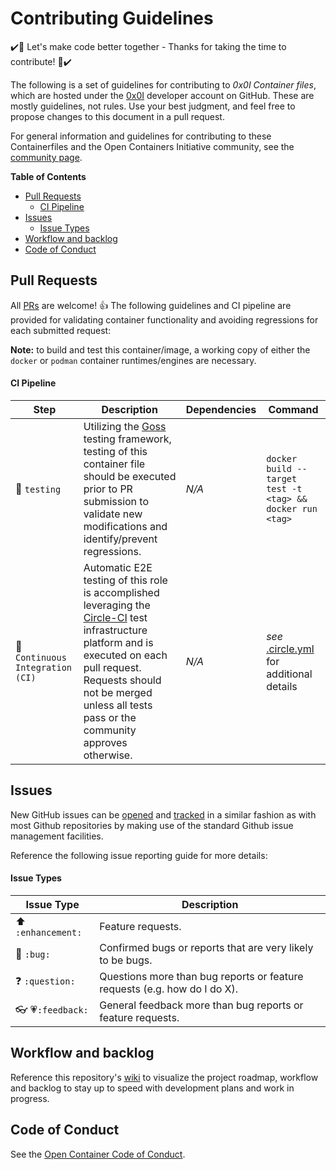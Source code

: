 # Contributing Guidelines

:heavy_check_mark::tada: Let's make code better together - Thanks for taking the time to contribute! :tada::heavy_check_mark:

The following is a set of guidelines for contributing to *0x0I Container files*, which are hosted under the [0x0I](https://github.com/0x0I?tab=repositories) developer account on GitHub. These are mostly guidelines, not rules. Use your best judgment, and feel free to propose changes to this document in a pull request.

For general information and guidelines for contributing to these Containerfiles and the Open Containers Initiative community, see the [community page](https://www.opencontainers.org/community).

**Table of Contents**
  - [Pull Requests](#pull-requests)
      - [CI Pipeline](#ci-pipeline)
  - [Issues](#issues)
      - [Issue Types](#issue-types)
  - [Workflow and backlog](#workflow-and-backlog)
  - [Code of Conduct](#code-of-conduct)

## Pull Requests

All [PRs](https://github.com/0x0I/container-file-demo/pulls) are welcome! :+1: The following guidelines and CI pipeline are provided for validating container functionality and avoiding regressions for each submitted request:

**Note:** to build and test this container/image, a working copy of either the `docker` or `podman` container runtimes/engines are necessary.

#### CI Pipeline

| Step | Description | Dependencies | Command |
| --- | --- | --- | --- |
| :wrench: `testing` | Utilizing the [Goss](https://github.com/aelsabbahy/goss/tree/master/extras/dgoss) testing framework, testing of this container file should be executed prior to PR submission to validate new modifications and identify/prevent regressions. | *N/A* | `docker build --target test -t <tag> && docker run <tag>` |
| :traffic_light: `Continuous Integration (CI)` | Automatic E2E testing of this role is accomplished leveraging the [Circle-CI](https://app.circleci.com/pipelines/github/0x0I/container-file-demo) test infrastructure platform and is executed on each pull request. Requests should not be merged unless all tests pass or the community approves otherwise. | *N/A* | *see* [.circle.yml](https://raw.githubusercontent.com/0x0I/container-file-demo/master/.circleci/config.yml) for additional details |

## Issues

New GitHub issues can be [opened](https://github.com/0x0I/container-file-demo/issues/new) and [tracked](https://github.com/0x0I/container-file-demo/issues) in a similar fashion as with most Github repositories by making use of the standard Github issue management facilities.

Reference the following issue reporting guide for more details:

#### Issue Types

| Issue Type | Description |
| --- | --- |
| :arrow_up: `:enhancement:` | Feature requests. |
| :bug: `:bug:` | Confirmed bugs or reports that are very likely to be bugs. |
| :question: `:question:` | Questions more than bug reports or feature requests (e.g. how do I do X). |
| :eyeglasses: :heartpulse:`:feedback:` | General feedback more than bug reports or feature requests. |

## Workflow and backlog

Reference this repository's [wiki](https://github.com/0x0I/container-file-demo/wiki) to visualize the project roadmap, workflow and backlog to stay up to speed with development  plans and work in progress.

## Code of Conduct

See the [Open Container Code of Conduct](https://www.opencontainers.org/about/code-of-conduct).
